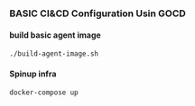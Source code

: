 ### BASIC CI&CD Configuration Usin GOCD

#### build basic agent image
```
./build-agent-image.sh
```

#### Spinup infra
```
docker-compose up
```
